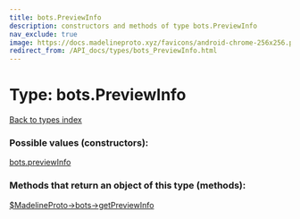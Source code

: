 ```yaml
---
title: bots.PreviewInfo
description: constructors and methods of type bots.PreviewInfo
nav_exclude: true
image: https://docs.madelineproto.xyz/favicons/android-chrome-256x256.png
redirect_from: /API_docs/types/bots_PreviewInfo.html
---
```

# Type: bots.PreviewInfo
[Back to types index](index.html)



### Possible values (constructors):

[bots.previewInfo](/API_docs/constructors/bots.previewInfo.html)  



### Methods that return an object of this type (methods):

[$MadelineProto->bots->getPreviewInfo](/API_docs/methods/bots.getPreviewInfo.html)  



